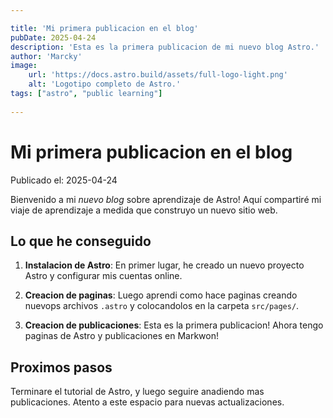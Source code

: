 ```yaml
---

title: 'Mi primera publicacion en el blog'
pubDate: 2025-04-24
description: 'Esta es la primera publicacion de mi nuevo blog Astro.'
author: 'Marcky'
image: 
    url: 'https://docs.astro.build/assets/full-logo-light.png'
    alt: 'Logotipo completo de Astro.'
tags: ["astro", "public learning"]    
    
---
```


# Mi primera publicacion en el blog

Publicado el: 2025-04-24

Bienvenido a mi _nuevo blog_ sobre aprendizaje de Astro! Aquí compartiré mi viaje de aprendizaje a medida que construyo un nuevo sitio web.

## Lo que he conseguido

1. **Instalacion de Astro**: En primer lugar, he creado un nuevo proyecto Astro y configurar mis cuentas online.

2. **Creacion de paginas**: Luego aprendi como hace paginas creando nuevops archivos `.astro` y colocandolos en la carpeta `src/pages/`.

3. **Creacion de publicaciones**:  Esta es la primera publicacion! Ahora tengo paginas de Astro y publicaciones en Markwon!

## Proximos pasos

Terminare el tutorial de Astro, y luego seguire anadiendo mas publicaciones. Atento a este espacio para nuevas actualizaciones.

